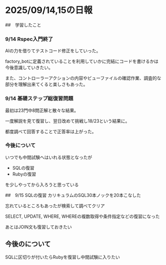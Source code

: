 # 2025/09/14,15の日報
##　学習したこと
### 9/14 Rspec入門終了
AIの力を借りてテストコード修正をしていった。


factory_botに定義されていることを利用していかに完結にコードを書けるかは今後意識していきたい。

また、コントローラーアクションの内容やビューファイルの確認作業、調査的な部分を理解出来てくると楽しさもあった。

### 9/14 基礎ステップ総復習問題
最初は23門中8問正解と散々な結果。

一度解説を見て復習し、翌日改めて挑戦し18/23という結果に。

都度調べて回答することで正答率は上がった。

### 今後について
いつでも中間試験へはいれる状態となったが

* SQLの復習
* Rubyの復習

を少しやってから入ろうと思っている

##　9/15 SQLの復習
カリキュラムのSQL30本ノックを20本こなした

忘れているところもあったが検索して調べてクリア

SELECT, UPDATE, WHERE, WHEREの複数取得や条件指定などの復習になった

あとはJOIN文も復習しておきたい

## 今後のについて
SQLに区切りが付いたらRubyを復習し中間試験に入りたい